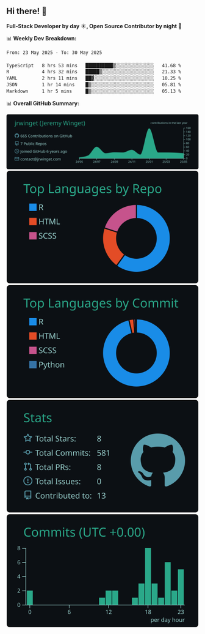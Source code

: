 ## Hi there! 👋

**Full-Stack Developer by day ☀️, Open Source Contributor by night 🌙**

📊 **Weekly Dev Breakdown:**
<!--START_SECTION:waka-->

```txt
From: 23 May 2025 - To: 30 May 2025

TypeScript   8 hrs 53 mins   ██████████▒░░░░░░░░░░░░░░   41.68 %
R            4 hrs 32 mins   █████▒░░░░░░░░░░░░░░░░░░░   21.33 %
YAML         2 hrs 11 mins   ██▓░░░░░░░░░░░░░░░░░░░░░░   10.25 %
JSON         1 hr 14 mins    █▒░░░░░░░░░░░░░░░░░░░░░░░   05.81 %
Markdown     1 hr 5 mins     █▒░░░░░░░░░░░░░░░░░░░░░░░   05.13 %
```

<!--END_SECTION:waka-->

📊 **Overall GitHub Summary:**

[![](https://raw.githubusercontent.com/jrwinget/jrwinget/main/profile-summary-card-output/gotham/0-profile-details.svg)](https://github.com/vn7n24fzkq/github-profile-summary-cards)
[![](https://raw.githubusercontent.com/jrwinget/jrwinget/main/profile-summary-card-output/gotham/1-repos-per-language.svg)](https://github.com/vn7n24fzkq/github-profile-summary-cards) [![](https://raw.githubusercontent.com/jrwinget/jrwinget/main/profile-summary-card-output/gotham/2-most-commit-language.svg)](https://github.com/vn7n24fzkq/github-profile-summary-cards)
[![](https://raw.githubusercontent.com/jrwinget/jrwinget/main/profile-summary-card-output/gotham/3-stats.svg)](https://github.com/vn7n24fzkq/github-profile-summary-cards) [![](https://raw.githubusercontent.com/jrwinget/jrwinget/main/profile-summary-card-output/gotham/4-productive-time.svg)](https://github.com/vn7n24fzkq/github-profile-summary-cards)
